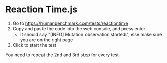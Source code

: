 # Reaction Time.js
1. Go to https://humanbenchmark.com/tests/reactiontime
2. Copy and paste the code into the web console, and press enter
   - It should say "[INFO] Mutation observation started.", else make sure you are on the right page
3. Click to start the test

You need to repeat the 2nd and 3rd step for every test
